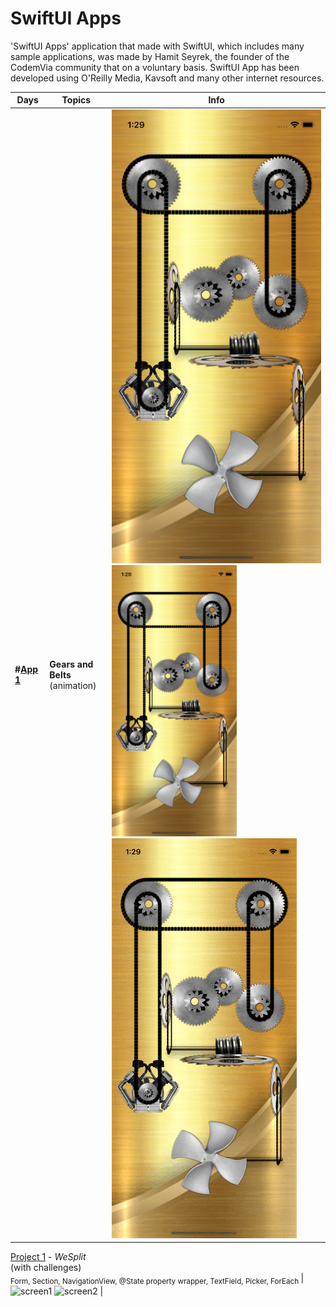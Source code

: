 # SwiftUI Apps

'SwiftUI Apps' application that made with SwiftUI, which includes many sample applications, was made by Hamit Seyrek, the founder of the CodemVia community that on a voluntary basis. SwiftUI App has been developed using O'Reilly Media, Kavsoft and many other internet resources.



Days | Topics                                                                                                                                                            | Info
---                                   | ---                                                                                                                                       |---
**#[App 1](SwiftUIAnimationTutorials/Tutorials/GearsAndBelts)** | **Gears and Belts** <br/>(animation)                                         <br/>| ![screen1](readmeData/GearsAndBeltsView.png) <img src="readmeData/GearsAndBeltsView.png" alt="drawing" style="width:200px;"/> ![gif1](readmeData/GearsAndBeltsView.gif) | 


[Project 1](01-Project1) - *WeSplit* <br/>(with challenges)                                         <br/><sub> Form, Section, NavigationView, @State property wrapper, TextField, Picker, ForEach </sub> | ![screen1](01-Project1/screenshots/small/screen01.png) ![screen2](01-Project1/screenshots/small/screen02.png) |